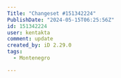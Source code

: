 ```yaml
---
Title: "Changeset #151342224"
PublishDate: "2024-05-15T06:25:56Z"
id: 151342224
user: kentakta
comment: update
created_by: iD 2.29.0
tags:
  - Montenegro

---
```

